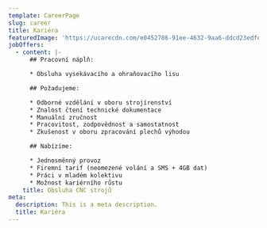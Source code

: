 ```yaml
---
template: CareerPage
slug: career
title: Kariéra
featuredImage: 'https://ucarecdn.com/e0452786-91ee-4632-9aa6-ddcd23edfe61/'
jobOffers:
  - content: |-
      ## Pracovní náplň:

      * Obsluha vysekávacího a ohraňovacího lisu

      ## Požadujeme:

      * Odborné vzdělání v oboru strojírenství
      * Znalost čtení technické dokumentace
      * Manuální zručnost
      * Pracovitost, zodpovědnost a samostatnost
      * Zkušenost v oboru zpracování plechů výhodou

      ## Nabízíme:

      * Jednosměnný provoz
      * Firemní tarif (neomezené volání a SMS + 4GB dat)
      * Práci v mladém kolektivu
      * Možnost kariérního růstu
    title: Obsluha CNC strojů
meta:
  description: This is a meta description.
  title: Kariéra
---
```


